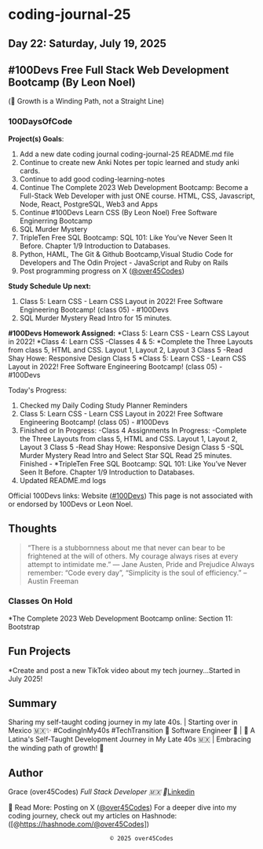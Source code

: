 # coding-journal-25

## Day 22: Saturday, July 19, 2025

## #100Devs Free Full Stack Web Development Bootcamp (By Leon Noel)

(🌱 Growth is a Winding Path, not a Straight Line)

### 100DaysOfCode

**Project(s) Goals**:

1. Add a new date coding journal coding-journal-25 README.md file
2. Continue to create new Anki Notes per topic learned and study anki cards.
3. Continue to add good coding-learning-notes
4. Continue The Complete 2023 Web Development Bootcamp: Become a Full-Stack Web Developer with just ONE course. HTML, CSS, Javascript, Node, React, PostgreSQL, Web3 and Apps
5. Continue #100Devs Learn CSS (By Leon Noel) Free Software Enginerring Bootcamp
6. SQL Murder Mystery
7. TripleTen Free SQL Bootcamp: SQL 101: Like You’ve Never Seen It Before. Chapter 1/9 Introduction to Databases.
8. Python, HAML, The Git & Github Bootcamp,Visual Studio Code for Developers and The Odin Project - JavaScript and Ruby on Rails
9. Post programming progress on X ([@over45Codes](https://x.com/over45Codes))

**Study Schedule Up next:**

1. Class 5: Learn CSS - Learn CSS Layout in 2022! Free Software Engineering Bootcamp! (class 05) - #100Devs
2. SQL Murder Mystery Read Intro for 15 minutes.

**#100Devs Homework Assigned:**
*Class 5: Learn CSS - Learn CSS Layout in 2022!
*Class 4: Learn CSS
    -Classes 4 & 5:
  *Complete the Three Layouts from class 5, HTML and CSS. Layout 1, Layout 2, Layout 3 Class 5
    -Read Shay Howe: Responsive Design Class 5
*Class 5: Learn CSS - Learn CSS Layout in 2022! Free Software Engineering Bootcamp! (class 05) - #100Devs


Today's Progress:

1. Checked my Daily Coding Study Planner Reminders
2. Class 5: Learn CSS - Learn CSS Layout in 2022! Free Software Engineering Bootcamp! (class 05) - #100Devs
3. Finished or In Progress:
    -Class 4 Assignments In Progress:
        -Complete the Three Layouts from class 5, HTML and CSS. Layout 1, Layout 2, Layout 3 Class 5
        -Read Shay Howe: Responsive Design Class 5
        -SQL Murder Mystery Read Intro and Select Star SQL Read 25 minutes.
        Finished - *TripleTen Free SQL Bootcamp: SQL 101: Like You’ve Never Seen It Before. Chapter 1/9 Introduction to Databases.
4. Updated README.md logs


Official 100Devs links: Website ([#100Devs](https://leonnoel.com/100devs/))
This page is not associated with or endorsed by 100Devs or Leon Noel.

## Thoughts

> “There is a stubbornness about me that never can bear to be frightened at the will of others. My courage always rises at every attempt to intimidate me.” ― Jane Austen, Pride and Prejudice
> Always remember: “Code every day”, “Simplicity is the soul of efficiency.” – Austin Freeman

### Classes On Hold

*The Complete 2023 Web Development Bootcamp online: Section 11: Bootstrap

## Fun Projects

*Create and post a new TikTok video about my tech journey...Started in July 2025!

## Summary

Sharing my self-taught coding journey in my late 40s. | Starting over in Mexico 🇲🇽✨ #CodingInMy40s #TechTransition 🚀
Software Engineer 🚀 | 🌮 A Latina's Self-Taught Development Journey in My Late 40s 🇲🇽 | Embracing the winding path of growth! 🌱

## Author

Grace (over45Codes)  *Full Stack Developer 🇲🇽 💜*[Linkedin](https://www.linkedin.com/in/castanedagrace/)

📖 Read More:
Posting on X ([@over45Codes](https://x.com/over45Codes))
For a deeper dive into my coding journey, check out my articles on Hashnode:([@https://hashnode.com/@over45Codes])

                                 © 2025 over45Codes
